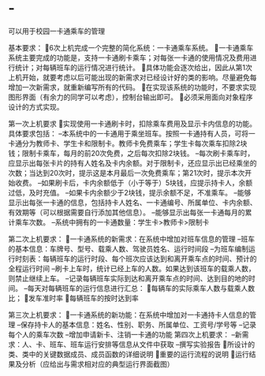 # -
可以用于校园一卡通乘车的管理

基本要求：
6次上机完成一个完整的简化系统：一卡通乘车系统。
一卡通乘车系统主要完成的功能是，支持一卡通刷卡乘车；对每张一卡通的使用情况及费用进行统计；对每辆班车的运行情况进行统计。
具体功能会逐次给出，因此从第1次上机开始，就要考虑以后可能出现的新需求对已经设计好的类的影响。尽量避免每增加一次新需求，就重新编写所有的代码。
在实现该系统的功能时，不要求实现图形界面（有余力的同学可以考虑），控制台输出即可。
必须采用面向对象程序设计的方式实现。

第一次上机要求
实现使用一卡通刷卡时，扣除乘车费用及显示卡内信息的功能。具体要求包括：
–本系统中的一卡通用于乘坐班车。按照一卡通持有人员，可将一卡通分为教师卡、学生卡和限制卡。教师卡免费乘车；学生卡每次乘车扣除2块钱；限制卡乘车，每月的前20次免费，之后每次扣除2块钱。
–每次刷卡乘车时，应显示出每张卡片的持有人姓名及卡内余额。对于限制卡，还应显示出已经乘坐的次数；当达到20次时，提示这是本月最后一次免费乘车；第21次时，提示本次开始收费。
–如果刷卡后，卡内余额低于（小于等于）5块钱，应提示持卡人，余额过低，及时充值。
–如果卡内余额少于2块钱，提示余额不足，不准乘车。
–能够显示出每张一卡通的信息，包括持卡人姓名、一卡通编号、所属单位、卡内余额、有效期等（可以根据需要自行添加其他信息）。
–能够显示出每张一卡通每月的累计乘车次数。
–系统中拥有的一卡通数量：学生卡>教师卡>限制卡

第二次上机要求：
一卡通系统的新需求：在系统中增加对班车信息的管理
–班车的基本信息：车牌号、型号、载乘人数、驾驶员姓名、运行时间段
–为班车编制运行时刻表：每辆班车的运行时段、每个班次应该达到和离开乘车点的时间、预计的全程运行时间
–刷卡上车时，统计已经上车的人数。如果达到该班车的载乘人数，则禁止继续上车。
–记录每辆班车实际到达和离开乘车点的时间、达到目的地的时间。
–每天对每辆班车的运行信息进行汇总：
每辆车的实际乘车人数与载乘人数比；
发车准时率
每辆班车的按时达到率

第三次上机要求：
一卡通系统的新功能：在系统中增加对一卡通持卡人信息的管理
–保存持卡人的基本信息：姓名、性别、职务、所属单位、工资号/学号等
–记录每个人的乘车次数
–增加申请新卡、注销一卡通的功能
第四次上机要求：
–新需求：人、卡、班车、班车运行安排等信息从文件中获取
–撰写实验报告
所设计的类、类中的关键数据成员、成员函数的详细说明
重要的运行流程的说明
运行结果及分析（应给出与需求相对应的典型运行界面截图）
